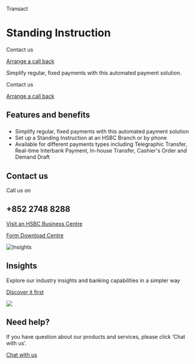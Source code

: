 Transact

# Standing Instruction

Contact us

[Arrange a call back](https://www.business.hsbc.com.hk/en-gb/arrange-a-call-back-payment)

Simplify regular, fixed payments with this automated payment solution.

Contact us

[Arrange a call back](https://www.business.hsbc.com.hk/en-gb/arrange-a-call-back-payment)

## Features and benefits

### 

* Simplify regular, fixed payments with this automated payment solution
* Set up a Standing Instruction at an HSBC Branch or by phone
* Available for different payments types including Telegraphic Transfer, Real-time Interbank Payment, In-house Transfer, Cashier's Order and Demand Draft

## Contact us

Call us on

## +852 2748 8288

[Visit an HSBC Business Centre](/en-gb/products/hsbc-business-centres)

[Form Download Centre](/en-gb/help-centre/business-forms/making-payments-forms)

![Insights](/-/media/media/product-solution/theme-type/img-onboarding.png?h=1413&iar=0&w=1440&hash=0E9CE212C1F6AFCE9D0FE384CA6DCC0A "Insights")

## Insights

Explore our industry insights and banking capabilities in a simpler way

[Discover it first](/en-gb/insights)

![ ](/-/media/media/common/images/contact-us-img.png?h=604&iar=0&w=768&hash=A5675187A2C4B175E0CA7B5AD27C3A66 " ")

## Need help?

If you have question about our products and services, please click ‘Chat with us’.

[Chat with us](##)